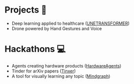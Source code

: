# Projects 📌
- Deep learning applied to healthcare ([UNETRANSFORMER](https://github.com/FagerholmEmil/UNETRANSFORMER))
- Drone powered by Hand Gestures and Voice

# Hackathons 💻
- Agents creating hardware products ([HardwareAgents](https://github.com/FagerholmEmil/HardwareAgents))
- Tinder for arXiv papers ([Tinxer](https://github.com/FagerholmEmil/tinxer))
- A tool for visually learning any topic ([Mindgraph](https://github.com/FOLLGAD/mindgraph-hackathon))

